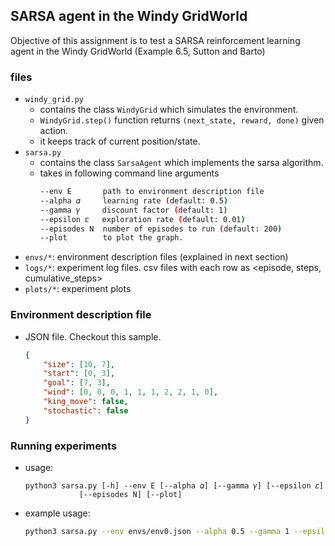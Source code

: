 ## SARSA agent in the Windy GridWorld
Objective of this assignment is to test a SARSA reinforcement learning agent in the Windy GridWorld (Example 6.5, Sutton and Barto)

### files
- `windy_grid.py`
    - contains the class `WindyGrid` which simulates the environment.
    - `WindyGrid.step()` function returns `(next_state, reward, done)` given action.
    - it keeps track of current position/state.
- `sarsa.py`
    - contains the class `SarsaAgent` which implements the sarsa algorithm.
    - takes in following command line arguments
        ```bash
        --env E       path to environment description file
        --alpha 𝛼     learning rate (default: 0.5)
        --gamma 𝛾     discount factor (default: 1)
        --epsilon 𝜀   exploration rate (default: 0.01)
        --episodes N  number of episodes to run (default: 200)
        --plot        to plot the graph.
        ```
- `envs/*`: environment description files (explained in next section)
- `logs/*`: experiment log files. csv files with each row as <episode, steps, cumulative_steps>
- `plots/*`: experiment plots

### Environment description file
- JSON file. Checkout this sample.
    ```json
    {
        "size": [10, 7],
        "start": [0, 3],
        "goal": [7, 3],
        "wind": [0, 0, 0, 1, 1, 1, 2, 2, 1, 0],
        "king_move": false,
        "stochastic": false
    }
    ```

### Running experiments
- usage:
    ```
    python3 sarsa.py [-h] --env E [--alpha 𝛼] [--gamma 𝛾] [--epsilon 𝜀]
                [--episodes N] [--plot]
    ```
- example usage:
    ```bash
    python3 sarsa.py --env envs/env0.json --alpha 0.5 --gamma 1 --epsilon 0.01 --episodes 20 --plot
    ```
